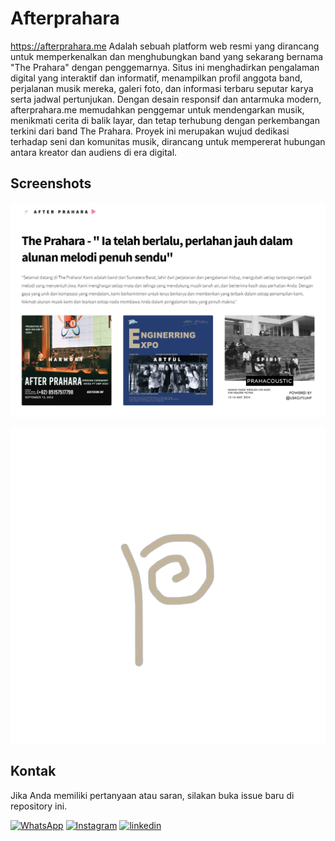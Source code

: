 
# Afterprahara

https://afterprahara.me Adalah sebuah platform web resmi yang dirancang untuk memperkenalkan dan menghubungkan band yang sekarang bernama "The Prahara" dengan penggemarnya. Situs ini menghadirkan pengalaman digital yang interaktif dan informatif, menampilkan profil anggota band, perjalanan musik mereka, galeri foto, dan informasi terbaru seputar karya serta jadwal pertunjukan. Dengan desain responsif dan antarmuka modern, afterprahara.me memudahkan penggemar untuk mendengarkan musik, menikmati cerita di balik layar, dan tetap terhubung dengan perkembangan terkini dari band The Prahara. Proyek ini merupakan wujud dedikasi terhadap seni dan komunitas musik, dirancang untuk mempererat hubungan antara kreator dan audiens di era digital.

## Screenshots

![App Screenshot](./images/home%20afterprahara.me.png)


![Logo](./images/Logo%20afterpraharamusic.png)


## Kontak

Jika Anda memiliki pertanyaan atau saran, silakan buka issue baru di repository ini.

[![WhatsApp](https://img.shields.io/badge/WhatsApp-25D366?style=for-the-badge&logo=whatsapp&logoColor=white)](https://wa.me/6285157517798)
[![Instagram](https://img.shields.io/badge/Instagram-E4405F?style=for-the-badge&logo=instagram&logoColor=white)](https://www.instagram.com/ryan.septiawan__/)
[![linkedin](https://img.shields.io/badge/LinkedIn-0077B5?style=for-the-badge&logo=linkedin&logoColor=white)](https://www.linkedin.com/in/rian-septiawan-23b0a5351/)
